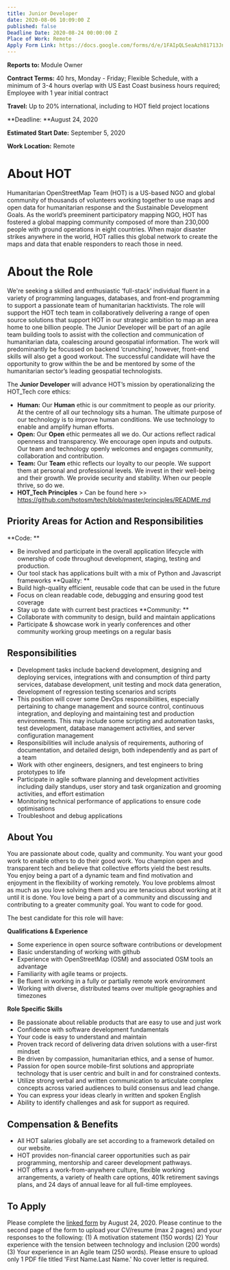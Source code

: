 ```yaml
---
title: Junior Developer
date: 2020-08-06 10:09:00 Z
published: false
Deadline Date: 2020-08-24 00:00:00 Z
Place of Work: Remote
Apply Form Link: https://docs.google.com/forms/d/e/1FAIpQLSeaAzh81713JnQ_wAVgKUERL5Gfymh0sC8pfGns2bgnumag2g/viewform?usp=sf_link
---
```


**Reports to:** Module Owner

**Contract Terms:** 40 hrs, Monday - Friday; Flexible Schedule, with a minimum of 3-4 hours overlap with US East Coast business hours required; Employee with 1 year initial contract

**Travel:** Up to 20% international, including to HOT field project locations

**Deadline: **August 24, 2020

**Estimated Start Date:** September 5, 2020

**Work Location:** Remote

# About HOT

Humanitarian OpenStreetMap Team (HOT) is a US-based NGO and global community of thousands of volunteers working together to use maps and open data for humanitarian response and the Sustainable Development Goals. As the world’s preeminent participatory mapping NGO, HOT has fostered a global mapping community composed of more than 230,000 people with ground operations in eight countries. When major disaster strikes anywhere in the world, HOT rallies this global network to create the maps and data that enable responders to reach those in need.

# About the Role

We're seeking a skilled and enthusiastic ‘full-stack’ individual fluent in a variety of programming languages, databases, and front-end programming to support a passionate team of humanitarian hacktivists. The role will support the HOT tech team in collaboratively delivering a range of open source solutions that support HOT in our strategic ambition to map an area home to one billion people. The Junior Developer will be part of an agile team building tools to assist with the collection and communication of humanitarian data, coalescing around geospatial information. The work will predominantly be focussed on backend ‘crunching’, however, front-end skills will also get a good workout. The successful candidate will have the opportunity to grow within the be and be mentored by some of the humanitarian sector’s leading geospatial technologists. 

The **Junior Developer** will advance HOT’s mission by operationalizing the HOT_Tech core ethics:

* **Human:** Our **Human** ethic is our commitment to people as our priority. At the centre of all our technology sits a human. The ultimate purpose of our technology is to improve human conditions. We use technology to enable and amplify human efforts. 
* **Open:** Our **Open** ethic permeates all we do. Our actions  reflect radical openness and transparency. We encourage open inputs and outputs. Our team and technology openly welcomes and engages community, collaboration and contribution.
* **Team:** Our **Team** ethic reflects our loyalty to our people.  We support them at personal and professional levels. We invest in their well-being and their growth. We provide security and stability. When our people thrive, so do we.
* **HOT_Tech Principles** > Can be found here >> https://github.com/hotosm/tech/blob/master/principles/README.md 

## Priority Areas for Action and Responsibilities

**Code: ** 
* Be involved and participate in the overall application lifecycle with ownership of code throughout development, staging, testing and production.
* Our tool stack has applications built with a mix of Python and Javascript frameworks
**Quality: ** 
* Build high-quality efficient, reusable code that can be used in the future
* Focus on clean readable code, debugging and ensuring good test coverage
* Stay up to date with current best practices
**Community: **
* Collaborate with community to design, build and maintain applications
* Participate & showcase work in yearly conferences and other community working group meetings on a regular basis
 
## Responsibilities

* Development tasks include backend development, designing and deploying services, integrations with and consumption of third party services, database development, unit testing and mock data generation, development of regression testing scenarios and scripts
* This position will cover some DevOps responsibilities, especially pertaining to change management and source control, continuous integration, and deploying and maintaining test and production environments. This may include some scripting and automation tasks, test development, database management activities, and server configuration management
* Responsibilities will include analysis of requirements, authoring of documentation, and detailed design, both independently and as part of a team
* Work with other engineers, designers, and test engineers to bring prototypes to life
* Participate in agile software planning and development activities including daily standups, user story and task organization and grooming activities, and effort estimation
* Monitoring technical performance of applications to ensure code optimisations
* Troubleshoot and debug applications

## About You

You are passionate about code, quality and community. You want your good work to enable others to do their good work. You champion open and transparent tech and believe that collective efforts yield the best results. You enjoy being a part of a dynamic team and find motivation and enjoyment in the flexibility of working remotely. You love problems almost as much as you love solving them and you are tenacious about working at it until it is done. You love being a part of a community and discussing and contributing to a greater community goal. You want to code for good. 

The best candidate for this role will have:

**Qualifications & Experience**

* Some experience in open source software contributions or development
* Basic understanding of working with github
* Experience with OpenStreetMap (OSM) and associated OSM tools an advantage
* Familiarity with  agile teams or projects.
* Be fluent in working in a fully or partially remote work environment
* Working with diverse, distributed teams over multiple geographies and timezones 

**Role Specific Skills**

* Be passionate about reliable products that are easy to use and just work
* Confidence with software development fundamentals 
* Your code is easy to understand and maintain
* Proven track record of delivering data driven solutions with a user-first mindset
* Be driven by compassion, humanitarian ethics, and a sense of humor.
* Passion for open source mobile-first solutions and appropriate technology that is user centric and built in and for constrained contexts.
* Utilize strong verbal and written communication to articulate complex concepts across varied audiences to build consensus and lead change.
* You can express your ideas clearly in written and spoken English
* Ability to identify challenges and ask for support as required. 

## Compensation & Benefits

* All HOT salaries globally are set according to a framework detailed on our website.
* HOT provides non-financial career opportunities such as pair programming, mentorship and career development pathways.
* HOT offers a work-from-anywhere culture, flexible working arrangements, a variety of health care options, 401k retirement savings plans, and 24 days of annual leave for all full-time employees.

## To Apply

Please complete the [linked form](https://docs.google.com/forms/d/e/1FAIpQLSeaAzh81713JnQ_wAVgKUERL5Gfymh0sC8pfGns2bgnumag2g/viewform?usp=sf_link) by August 24, 2020. Please continue to the second page of the form to upload your CV/resume (max 2 pages) and your responses to the following: (1) A motivation statement (150 words) (2) Your experience with the tension between technology and inclusion (200 words) (3) Your experience in an Agile team (250 words). Please ensure to upload only 1 PDF file titled 'First Name.Last Name.' No cover letter is required. 
